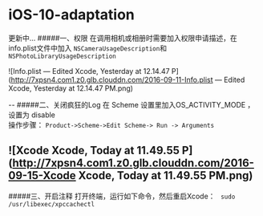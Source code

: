 # iOS-10-adaptation


更新中...
#####一、权限
在调用相机或相册时需要加入权限申请描述，在 info.plist文件中加入
`NSCameraUsageDescription`和`NSPhotoLibraryUsageDescription`

![Info.plist — Edited Xcode, Yesterday at 12.14.47 P](http://7xpsn4.com1.z0.glb.clouddn.com/2016-09-11-Info.plist — Edited Xcode, Yesterday at 12.14.47 PM.png)

--
#####二、关闭疯狂的Log
在 Scheme 设置里加入OS_ACTIVITY_MODE ，设置为 disable  
操作步骤：
`Product->Scheme->Edit Scheme-> Run -> Arguments`

![Xcode Xcode, Today at 11.49.55 P](http://7xpsn4.com1.z0.glb.clouddn.com/2016-09-15-Xcode Xcode, Today at 11.49.55 PM.png)
--
#####三、开启注释
打开终端，运行如下命令，然后重启Xcode：
``` sudo /usr/libexec/xpccachectl```




